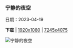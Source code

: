 ### 宁静的夜空

日期：2023-04-19

**下载**  |  [1920x1080](https://cn.bing.com/th?id=OHR.CrestedButteEclispe_ZH-CN5715446670_1920x1080.jpg)  |  [7245x4075](https://cn.bing.com/th?id=OHR.CrestedButteEclispe_ZH-CN5715446670_UHD.jpg)

![宁静的夜空](https://cn.bing.com/th?id=OHR.CrestedButteEclispe_ZH-CN5715446670_1920x1080.jpg "克雷斯特德比特山上方的月食，科罗拉多州，美国 (© Mengzhonghua Photography/Getty Images)")

